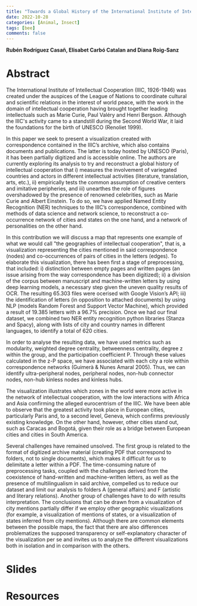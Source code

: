 ```yaml
---
title: "Towards a Global History of the International Institute of Intellectual Cooperation: Challenges and Opportunities" 
date: 2022-10-28
categories: [Animal, Insect]
tags: [bee]
comments: false
---
```


**Rubén Rodríguez Casañ, Elisabet Carbó Catalan and Diana Roig-Sanz**

# Abstract 

The International Institute of Intellectual Cooperation (IIIC, 1926-1946) was created under the auspices of the League of Nations to coordinate cultural and scientific relations in the interest of world peace, with the work in the domain of intellectual cooperation having brought together leading intellectuals such as Marie Curie, Paul Valéry and Henri Bergson. Although the IIIC's activity came to a standstill during the Second World War, it laid the foundations for the birth of UNESCO (Renoliet 1999).

In this paper we seek to present a visualization created with correspondence contained in the IIIC’s archive, which also contains documents and publications. The latter is today hosted by UNESCO (Paris), it has been partially digitized and is accessible online. The authors are currently exploring its analysis to try and reconstruct a global history of intellectual cooperation that i) measures the involvement of variegated countries and actors in different intellectual activities (literature, translation, arts, etc.), ii) empirically tests the common assumption of creative centers and imitative peripheries, and iii) unearthes the role of figures overshadowed by the presence of renowned celebrities, such as Marie Curie and Albert Einstein. To do so, we have applied Named Entity Recognition (NER) techniques to the IIIC’s correspondence, combined with methods of data science and network science, to reconstruct a co-occurrence network of cities and states on the one hand, and a network of personalities on the other hand.

In this contribution we will discuss a map that represents one example of what we would call "the geographies of intellectual cooperation", that is, a visualization representing the cities mentioned in said correspondence (nodes) and co-occurrences of pairs of cities in the letters (edges). To elaborate this visualization, there has been first a stage of preprocessing, that included: i) distinction between empty pages and written pages (an issue arising from the way correspondence has been digitized); ii) a division of the corpus between manuscript and machine-written letters by using deep learning models, a necessary step given the uneven quality results of OCR. The resulting 65.303 files were ocerised with Google Vision’s API; iii) the identification of letters (in opposition to attached documents) by using NLP (models Random Forest and Support Vector Machine), which provided a result of 19.385 letters with a 96.7% precision. Once we had our final dataset, we combined two NER entity recognition python libraries (Stanza and Spacy), along with lists of city and country names in different languages, to identify a total of 620 cities.

In order to analyse the resulting data, we have used metrics such as modularity, weighted degree centrality, betweenness centrality, degree z within the group, and the participation coefficient P. Through these values calculated in the z-P space, we have associated with each city a role within correspondence networks (Guimerà & Nunes Amaral 2005). Thus, we can identify ultra-peripheral nodes, peripheral nodes, non-hub connector nodes, non-hub kinless nodes and kinless hubs.

The visualization illustrates which zones in the world were more active in the network of intellectual cooperation, with the low interactions with Africa and Asia confirming the alleged eurocentrism of the IIIC. We have been able to observe that the greatest activity took place in European cities, particularly Paris and, to a second level, Geneva, which confirms previously existing knowledge. On the other hand, however, other cities stand out, such as Caracas and Bogotá, given their role as a bridge between European cities and cities in South America.

Several challenges have remained unsolved. The first group is related to the format of digitized archive material (creating PDF that correspond to folders, not to single documents), which makes it difficult for us to delimitate a letter within a PDF. The time-consuming nature of preprocessing tasks, coupled with the challenges derived from the coexistence of hand-written and machine-written letters, as well as the presence of multilingualism in said archive, compelled us to reduce our dataset and limit our analysis to folders A (general affairs) and F (artistic and literary relations). Another group of challenges have to do with results interpretation. The conclusions that can be drawn from a visualization of city mentions partially differ if we employ other geographic visualizations (for example, a visualization of mentions of states, or a visualization of states inferred from city mentions). Although
there are common elements between the possible maps, the fact that there are also differences problematizes the supposed transparency or self-explanatory character of the visualization per se and invites us to analyze the different visualizations both in isolation and in comparison with the others.

# Slides

# Resources

